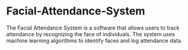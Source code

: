 # Facial-Attendance-System
The Facial Attendance System is a software that allows users to track attendance by recognizing the face of individuals. The system uses machine learning algorithms to identify faces and log attendance data.

